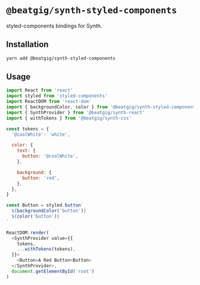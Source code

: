 # `@beatgig/synth-styled-components`

styled-components bindings for Synth.

## Installation

```bash
yarn add @beatgig/synth-styled-components
```

## Usage

```javascript
import React from 'react'
import styled from 'styled-components'
import ReactDOM from 'react-dom'
import { backgroundColor, color } from '@beatgig/synth-styled-components'
import { SynthProvider } from '@beatgig/synth-react'
import { withTokens } from '@beatgig/synth-css'

const tokens = {
  '@coolWhite': 'white',

  color: {
    text: {
      button: '@coolWhite',
    },

    background: {
      button: 'red',
    },
  },
}

const Button = styled.button`
  ${backgroundColor('button')}
  ${color('button')}
`

ReactDOM.render(
  <SynthProvider value={{
    tokens,
    ...withTokens(tokens),
  }}>
    <Button>A Red Button<Button>
  </SynthProvider>,
  document.getElementById('root')
)
```
